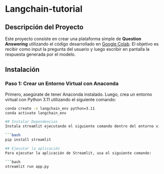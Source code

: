 # Langchain-tutorial

## Descripción del Proyecto

Este proyecto consiste en crear una plataforma simple de **Question Answering** utilizando el código desarrollado en [Google Colab](https://colab.research.google.com/drive/1Zy_BQAuZv8ftga2NN42HM15FB8Ma-V9u?usp=sharing). El objetivo es recibir como input la pregunta del usuario y luego escribir en pantalla la respuesta generada por el modelo.

## Instalación

### Paso 1: Crear un Entorno Virtual con Anaconda

Primero, asegúrate de tener Anaconda instalado. Luego, crea un entorno virtual con Python 3.11 utilizando el siguiente comando:

```bash
conda create -n langchain_env python=3.11
conda activate langchain_env

## Instalar Dependencias
Instala streamlit ejecutando el siguiente comando dentro del entorno virtual:

```bash
pip install streamlit

## Ejecutar la aplicación
Para ejecutar la aplicación de Streamlit, usa el siguiente comando:

```bash
streamlit run app.py
